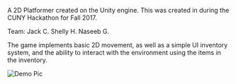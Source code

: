 A 2D Platformer created on the Unity engine. 
This was created in during the CUNY Hackathon for Fall 2017.

Team:
Jack C.
Shelly H.
Naseeb G.

The game implements basic 2D movement, as well as a simple UI inventory system, and 
the ability to interact with the environment using the items in the inventory.

![Demo Pic](https://github.com/Chen-Jack/CUNY_HACK_FALL2017/blob/master/demo_pic.png)
